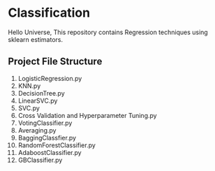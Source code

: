 # Classification
Hello Universe, This repository contains Regression techniques using sklearn estimators. 

## Project File Structure

01. LogisticRegression.py
02. KNN.py
03. DecisionTree.py
04. LinearSVC.py
05. SVC.py
06. Cross Validation and Hyperparameter Tuning.py
07. VotingClassifier.py
08. Averaging.py
09. BaggingClassfier.py
10. RandomForestClassifier.py
11. AdaboostClassifier.py
12. GBClassifier.py

